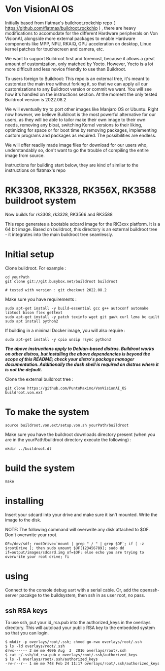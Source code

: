 # Von VisionAI OS

Initially based from flatmax's buildroot.rockchip repo ( https://github.com/flatmax/buildroot.rockchip ) , there are heavy modifications to accomodate for the different Hardware peripherals on Von VisionAI, alongside more external packages to enable Hardware components like MPP, NPU, RKAIQ, GPU acceleration on desktop, Linux kernel patches for touchscreen and camera, etc.

We want to support Buildroot first and foremost, because it allows a great amount of customization, only matched by Yocto. However, Yocto is a lot more difficult and less novice friendly to use than Buildroot. 

To users foreign to Buildroot: This repo is an external tree, it's meant to customize the main tree without forking it, so that we can apply all our customizations to any Buildroot version or commit we want. You will see how it's handled on the instructions section. At the moment the only tested Buildroot version is 2022.08.2

We will eventually try to port other images like Manjaro OS or Ubuntu. Right now however, we believe Buildroot is the most powerful alternative for our users, as they will be able to tailor make their own image to their own needs, removing any bloat, switching Kernel versions to their liking, optimizing for space or for boot time by removing packages, implementing custom programs and packages as required. The possibilities are endless.

We will offer readily made image files for download for our users who, understandably so, don't want to go the trouble of compiling the entire image from source. 

Instructions for building start below, they are kind of similar to the instructions on flatmax's repo



# RK3308, RK3328, RK356X, RK3588 buildroot system

Now builds for rk3308, rk3328, RK3566 and RK3588

This repo generates a bootable sdcard image for the RK3xxx platform.
It is a 64 bit image. Based on buildroot, this directory is an external buildroot tree - it integrates into the main buildroot tree seamlessly.

# Initial setup

Clone buildroot. For example :

```
cd yourPath
git clone git://git.busybox.net/buildroot buildroot

# tested with version : git checkout 2022.08.2

```

Make sure you have requirements :
```
sudo apt-get install -y build-essential gcc g++ autoconf automake libtool bison flex gettext
sudo apt-get install -y patch texinfo wget git gawk curl lzma bc quilt
sudo apt install python2
```

If building in a minimal Docker image, you will also require :
```
sudo apt-get install -y cpio unzip rsync python3
```


***The above instructions apply to Debian-based distros.  Buildroot works on other distros, but installing the above dependencies is beyond the scope of this README; check your distro's package manager documentation.  Additionally the dash shell is required on distros where it is not the default.***

Clone the external buildroot tree :
```
git clone https://github.com/PuntoMaximo/VonVisionAI_OS buildroot.von.ext
```

# To make the system

```
source buildroot.von.ext/setup.von.sh yourPath/buildroot
```

Make sure you have the buildroot downloads directory present (when you are in the yourPath/buildroot directory execute the following) :

```
mkdir ../buildroot.dl
```

# build the system

```
make
```

# installing

Insert your sdcard into your drive and make sure it isn't mounted. Write the image to the disk.

NOTE: The following command will overwrite any disk attached to $OF. Don't overwrite your root.

```
OF=/dev/sdf; rootDrive=`mount | grep " / " | grep $OF`; if [ -z $rootDrive ]; then sudo umount $OF[123456789]; sudo dd if=output/images/sdcard.img of=$OF; else echo you are trying to overwrite your root drive; fi
```

# using

Connect to the console debug uart with a serial cable. Or, add the openssh-server pacakge to the buildsystem, then ssh in as user root, no pass.

## ssh RSA keys

To use ssh, put your id_rsa.pub into the authorized_keys in the overlays directory. This will autoload your public RSA key to the embedded system so that you can login.
```
$ mkdir -p overlays/root/.ssh; chmod go-rwx overlays/root/.ssh
$ ls -ld overlays/root/.ssh
drwx------ 2 me me 4096 Aug  3  2016 overlays/root/.ssh
$ cat ~/.ssh/id_rsa.pub > overlays/root/.ssh/authorized_keys
$ ls -l overlays/root/.ssh/authorized_keys
-rw-r--r-- 1 me me 748 Feb 24 11:17 overlays/root/.ssh/authorized_keys
```

